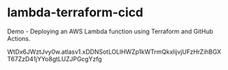 # lambda-terraform-cicd

Demo - Deploying an AWS Lambda function using Terraform and GitHub Actions.

WtDx6JWztJvy0w.atlasv1.xDDNSotLOLlHWZp1kWTrmQkxlijvjUFzHrZihBGXT67ZzD41jYYo8gtLUZJPGcgYzfg
